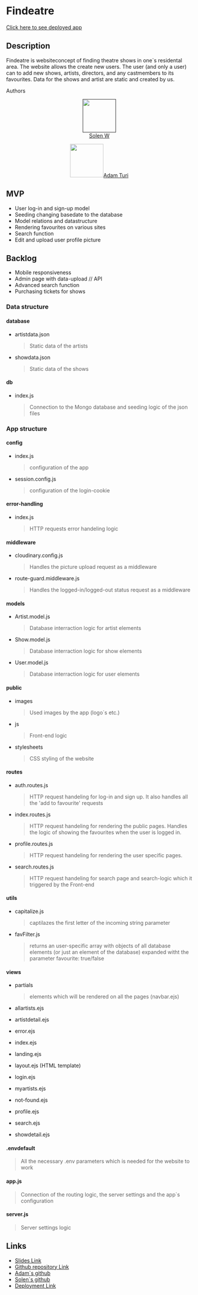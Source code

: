 # Findeatre

[Click here to see deployed app](https://findeatre.adaptable.app/)

## Description

Findeatre is websiteconcept of finding theatre shows in one`s residental area. The website allows the create new users. The user (and only a user) can to add new shows, artists, directors, and any castmembers to its favourites. Data for the shows and artist are static and created by us.

Authors
[<p align="center"><p align="center"><img src="https://github.com/solenwa.png" width="90px;"/><br /><a href="https://github.com/solenwa">Solen W</a></p><span>          </span><p align="center"><img src="https://github.com/aturike.png" width="90px;"/><a href="https://github.com/aturike">Adam Turi</a></p></p>]()

## MVP

- User log-in and sign-up model
- Seeding changing basedate to the database
- Model relations and datastructure
- Rendering favourites on various sites
- Search function
- Edit and upload user profile picture

## Backlog

- Mobile responsiveness
- Admin page with data-upload // API
- Advanced search function
- Purchasing tickets for shows

### Data structure

#### database

- artistdata.json

  > Static data of the artists

- showdata.json

  > Static data of the shows

#### db

- index.js
  > Connection to the Mongo database and seeding logic of the json files

### App structure

#### config

- index.js

  > configuration of the app

- session.config.js

  > configuration of the login-cookie

#### error-handling

- index.js

  > HTTP requests error handeling logic

#### middleware

- cloudinary.config.js

  > Handles the picture upload request as a middleware

- route-guard.middleware.js

  > Handles the logged-in/logged-out status request as a middleware

#### models

- Artist.model.js

  > Database interraction logic for artist elements

- Show.model.js

  > Database interraction logic for show elements

- User.model.js
  > Database interraction logic for user elements

#### public

- images

  > Used images by the app (logo`s etc.)

- js

  > Front-end logic

- stylesheets
  > CSS styling of the website

#### routes

- auth.routes.js

  > HTTP request handeling for log-in and sign up. It also handles all the 'add to favourite' requests

- index.routes.js

  > HTTP request handeling for rendering the public pages. Handles the logic of showing the favourites when the user is logged in.

- profile.routes.js

  > HTTP request handeling for rendering the user specific pages.

- search.routes.js

  > HTTP request handeling for search page and search-logic which it triggered by the Front-end

#### utils

- capitalize.js

  > captilazes the first letter of the incoming string parameter

- favFilter.js

  > returns an user-specific array with objects of all database elements (or just an element of the database) expanded witht the parameter favourite: true/false

#### views

- partials

  > elements which will be rendered on all the pages (navbar.ejs)

- allartists.ejs
- artistdetail.ejs
- error.ejs
- index.ejs
- landing.ejs
- layout.ejs (HTML template)
- login.ejs
- myartists.ejs
- not-found.ejs
- profile.ejs
- search.ejs
- showdetail.ejs

#### .envdefault

> All the necessary .env parameters which is needed for the website to work

#### app.js

> Connection of the routing logic, the server settings and the app`s configuration

#### server.js

> Server settings logic

## Links

- [Slides Link](https://www.canva.com/design/DAFf92mGnB4/y3IN1_rGbYksDFPE9kX0jA/edit?utm_content=DAFf92mGnB4&utm_campaign=designshare&utm_medium=link2&utm_source=sharebutton)
- [Github repository Link](https://github.com/aturike/findeatre)
- [Adam`s github](https://github.com/aturike)
- [Solen`s github](https://github.com/solenwa)
- [Deployment Link](https://findeatre.adaptable.app/)
